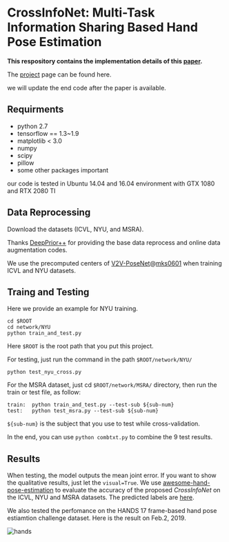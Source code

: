 # CrossInfoNet: Multi-Task Information Sharing Based Hand Pose Estimation

**This respository contains the implementation details of this [paper](https://docs.google.com/viewer?url=https%3A%2F%2Fgithub.com%2Fdumyy%2Fhandpose%2Fraw%2Fmaster%2Ffigs%2F5207.pdf&embedded=true&chrome=false&dov=1).**

The [project](https://sites.google.com/view/dumyy/home/cvpr2019) page can be found here.

we will update the end code after the paper is available.

## Requirments

- python 2.7
- tensorflow == 1.3~1.9
- matplotlib < 3.0
- numpy
- scipy
- pillow
- some other packages important

our code is tested in Ubuntu 14.04 and 16.04 environment with GTX 1080 and RTX 2080 TI

## Data Reprocessing

Download the datasets (ICVL, NYU, and MSRA).

Thanks [DeepPrior++](https://arxiv.org/pdf/1708.08325.pdf) for providing the base data reprocess and online data augmentation codes.

We use the precomputed centers of [V2V-PoseNet](http://openaccess.thecvf.com/content_cvpr_2018/papers/Moon_V2V-PoseNet_Voxel-to-Voxel_Prediction_CVPR_2018_paper.pdf)@[mks0601](https://github.com/mks0601/V2V-PoseNet_RELEASE)
when training ICVL and NYU datasets. 

## Traing and Testing

Here we provide an example for NYU training. 

    cd $ROOT
    cd network/NYU
    python train_and_test.py

Here `$ROOT` is the root path that you put this project.

For testing, just run the command in the path `$ROOT/network/NYU/`

    python test_nyu_cross.py

For the MSRA dataset, just cd `$ROOT/network/MSRA/` directory, then run the train or test file, as follow:

    train:  python train_and_test.py --test-sub ${sub-num}
    test:   python test_msra.py --test-sub ${sub-num}

`${sub-num}` is the subject that you use to test while cross-validation.

In the end, you can use `python combtxt.py` to combine the 9 test results.
    

## Results

When testing, the model outputs the mean joint error. If you want to show the qualitative results, just let the `visual=True`.
We use [awesome-hand-pose-estimation](https://github.com/xinghaochen/awesome-hand-pose-estimation)
to evaluate the accuracy of the proposed *CrossInfoNet* on the ICVL, NYU and MSRA datasets. The predicted labels are [here](https://github.com/dumyy/handpose/tree/master/results/).

We also tested the perfomance on the HANDS 17 frame-based hand pose estiamtion challenge dataset. Here is the result on Feb.2, 2019.

![hands](https://github.com/dumyy/handpose/blob/master/figs/hands.png)


